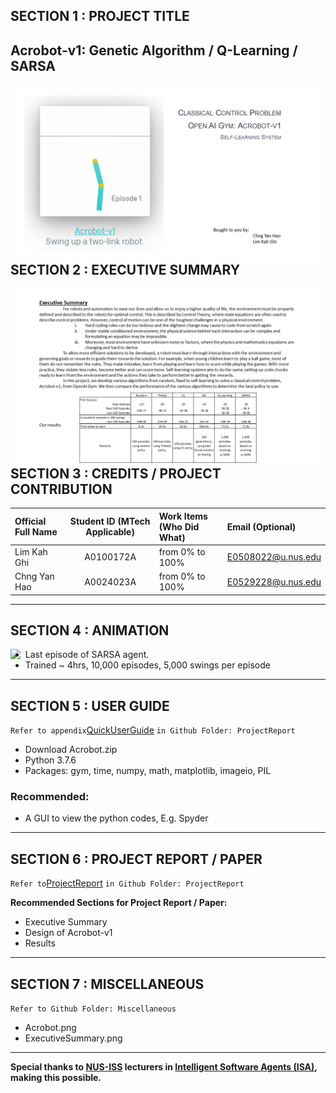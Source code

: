 ## SECTION 1 : PROJECT TITLE
## Acrobot-v1: Genetic Algorithm / Q-Learning / SARSA

<img src="Miscellaneous/Acrobot.png"
     style="float: left; margin-right: 0px;" />

---

## SECTION 2 : EXECUTIVE SUMMARY

<img src="Miscellaneous/ExecutiveSummary.png"
     style="float: left; margin-right: 0px;" />

---

## SECTION 3 : CREDITS / PROJECT CONTRIBUTION

| Official Full Name  | Student ID (MTech Applicable)  | Work Items (Who Did What) | Email (Optional) |
| :------------ |:---------------:| :-----| :-----|
| Lim Kah Ghi | A0100172A | from 0% to 100% | E0508022@u.nus.edu |
| Chng Yan Hao | A0024023A | from 0% to 100% | E0529228@u.nus.edu |

---

## SECTION 4 : ANIMATION

<img src="Animation/AcrobotSarsaAgent_last_episode.gif"
     style="float: left; margin-right: 0px;" />

- Last episode of SARSA agent. 
- Trained ~ 4hrs, 10,000 episodes, 5,000 swings per episode

---

## SECTION 5 : USER GUIDE

`Refer to appendix`[QuickUserGuide](https://github.com/RyanChngYanHao/ISA-PM-SLS-2021-01-09-IS02PT-GRP-Acrobot-v1/blob/master/ProjectReport/QuickUserGuide.pdf) `in Github Folder: ProjectReport`

-	Download Acrobot.zip
-	Python 3.7.6
-	Packages: gym, time, numpy, math, matplotlib, imageio, PIL

### Recommended:
-	A GUI to view the python codes, E.g. Spyder

---
## SECTION 6 : PROJECT REPORT / PAPER

`Refer to`[ProjectReport](https://github.com/RyanChngYanHao/ISA-PM-SLS-2021-01-09-IS02PT-GRP-Acrobot-v1/blob/master/ProjectReport/ProjectReport.pdf) `in Github Folder: ProjectReport`

**Recommended Sections for Project Report / Paper:**
- Executive Summary
- Design of Acrobot-v1
- Results

---
## SECTION 7 : MISCELLANEOUS

`Refer to Github Folder: Miscellaneous`
- Acrobot.png
- ExecutiveSummary.png

---

**Special thanks to [NUS-ISS](https://www.iss.nus.edu.sg "Institute of Systems Science, National University of Singapore") lecturers in [Intelligent Software Agents (ISA)](https://www.iss.nus.edu.sg/executive-education/course/detail/practice-module-for-intelligent-software-agents "Intellgient Software Agents"), making this possible.**
